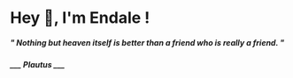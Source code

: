 <h1 title="head"> Hey 👋, I'm Endale !</h1>

**<h5><i>" Nothing but heaven itself is better than a friend who is really a friend. "</i></h5>**

*<b>___ Plautus ___</b>*
